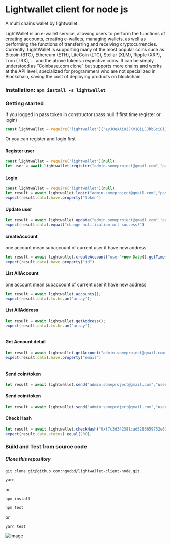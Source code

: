 # Lightwallet client for node js
A multi chains wallet by lightwallet.

LightWallet is an e-wallet service, allowing users to perform the functions of creating accounts, creating e-wallets, managing wallets, as well as performing the functions of transferring and receiving cryptocurrencies. Currently, LightWallet is supporting many of the most popular coins such as Bitcoin (BTC), Ethereum (ETH), LiteCoin (LTC), Stellar (XLM), Ripple (XRP), Tron (TRX), ... and the above tokens. respective coins. It can be simply understood as “Coinbase.com clone” but supports more chains and works at the API level, specialized for programmers who are not specialized in Blockchain, saving the cost of deploying products on blockchain.

### Installation: **`npm install -s lightwallet`**



### Getting started
If you logged in pass token in constructor (pass null if first time register or login)

```js
const lightwallet = require('lightwallet')("eyJ0eXAiOiJKV1QiLCJhbGciOiJIUzI1NiJ9.eyJpc3MiOiJsaWdodHdhbGxldCIsImp0aSI6ImFkbWluLnNvbWVwcm9qZWN0QGdtYWlsLmNvbSJ9.kGVJqoUQzXJSm2FypkSr6on8547bQ68I-Lu4N16ZlKk");
```
Or you can register and login first

#### Register user
```js
const lightwallet = require('lightwallet')(null);
let user = await lightwallet.register("admin.someproject@gmail.com","passwordonlyfortest","https://somewhere.com/");
```


#### Login
```js
const lightwallet = require('lightwallet')(null);
let result = await lightwallet.login("admin.someproject@gmail.com","passwordonlyfortest");
expect(result.data).have.property("token")
```

#### Update user
```js
let result = await lightwallet.update("admin.someproject@gmail.com","passwordonlyfortest","https://somewhere.com/",true);
expect(result.data).equal("change notification url success!")
```


#### createAccount
one account mean subaccount of current user it have new address

```js
let result = await lightwallet.createAccount("user"+new Date().getTime(),"TRX");
expect(result.data).have.property("id")		
```

#### List AllAccount
one account mean subaccount of current user it have new address

```js
let result = await lightwallet.accounts();
expect(result.data).to.be.an('array');		
```


#### List AllAddress


```js
let result = await lightwallet.getAddress();
expect(result.data).to.be.an('array');
		
```
#### Get Account detail


```js
let result = await lightwallet.getAccount("admin.someproject@gmail.com|user.someproject@gmail.com");
expect(result.data).have.property("email")
		
```


#### Send coin/token


```js
let result = await lightwallet.send("admin.someproject@gmail.com","user.someproject@gmail.com","TWCAqe8QtcmaRLvBSfF3YQSFCmq5wusNYU",1,"TRX","{gasValue:3}","0.00063","no description");		
```

#### Send coin/token


```js
let result = await lightwallet.send("admin.someproject@gmail.com","user.someproject@gmail.com","TWCAqe8QtcmaRLvBSfF3YQSFCmq5wusNYU",1,"TRX","{gasValue:3}","0.00063","no description");		
```


#### Check Hash


```js
let result = await lightwallet.checkHash("0xf7c3d342381cad5286659752e63673fbab104634f620a2aa37bae189074ebd78","ETH");
expect(result.data.status).equal(200);	
```


### Build and Test from source code

##### Clone this repository 

```
git clone git@github.com:ngocbd/lightwallet-client-node.git
```

```
yarn
```
or
```
npm install
```

```
npm test
```
or 
```
yarn test
```

![image](https://user-images.githubusercontent.com/439333/130896139-95a37a27-7d1b-4d31-846f-fc27511c3bf3.png)



